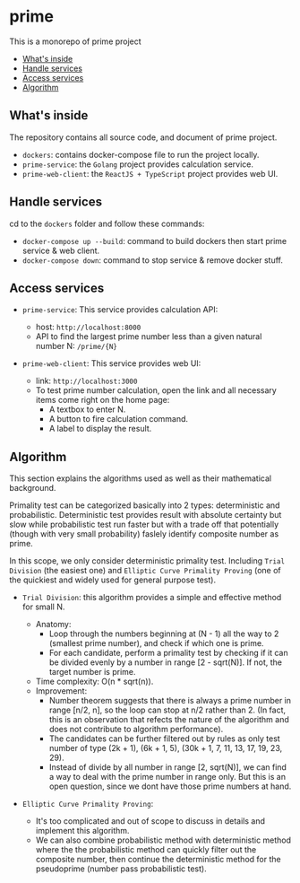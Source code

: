 # prime
This is a monorepo of prime project

- [What's inside](#whats-inside)
- [Handle services](#Handle-services)
- [Access services](#Access-services)
- [Algorithm](#Algorithm)


## What's inside
The repository contains all source code, and document of prime project.

- `dockers`: contains docker-compose file to run the project locally.
- `prime-service`: the `Golang` project provides calculation service.
- `prime-web-client`: the `ReactJS + TypeScript` project provides web UI.

## Handle services
cd to the `dockers` folder and follow these commands:

- `docker-compose up --build`: command to build dockers then start prime service & web client.
- `docker-compose down`: command to stop service & remove docker stuff.

## Access services
- `prime-service`:
This service provides calculation API:

    - host: `http://localhost:8000`
    - API to find the largest prime number less than a given natural number N: `/prime/{N}`

- `prime-web-client`:
This service provides web UI:

    - link: `http://localhost:3000`
    - To test prime number calculation, open the link and all necessary items come right on the home page:
        - A textbox to enter N.
        - A button to fire calculation command.
        - A label to display the result.

## Algorithm
This section explains the algorithms used as well as their mathematical background.

Primality test can be categorized basically into 2 types: deterministic and probabilistic. Deterministic test provides result with absolute certainty but slow while probabilistic test run faster but with a trade off that potentially (though with very small probability) faslely identify composite number as prime.

In this scope, we only consider deterministic primality test. Including `Trial Division` (the easiest one) and `Elliptic Curve Primality Proving` (one of the quickiest and widely used for general purpose test). 
- `Trial Division`: this algorithm provides a simple and effective method for small N.
    - Anatomy:
        - Loop through the numbers beginning at (N - 1) all the way to 2 (smallest prime number), and check if which one is prime.
        - For each candidate, perform a primality test by checking if it can be divided evenly by a number in range [2 - sqrt(N)]. If not, the target number is prime.
    - Time complexity: O(n * sqrt(n)).
    - Improvement: 
        - Number theorem suggests that there is always a prime number in range [n/2, n], so the loop can stop at n/2 rather than 2. (In fact, this is an observation that refects the nature of the algorithm and does not contribute to algorithm performance).
        - The candidates can be further filtered out by rules as only test number of type (2k + 1), (6k + 1, 5), (30k + 1, 7, 11, 13, 17, 19, 23, 29).
        - Instead of divide by all number in range [2, sqrt(N)], we can find a way to deal with the prime number in range only. But this is an open question, since we dont have those prime numbers at hand.

- `Elliptic Curve Primality Proving`: 
    - It's too complicated and out of scope to discuss in details and implement this algorithm.
    - We can also combine probabilistic method with deterministic method where the the probabilistic method can quickly filter out the composite number, then continue the deterministic method for the pseudoprime (number pass probabilistic test).
